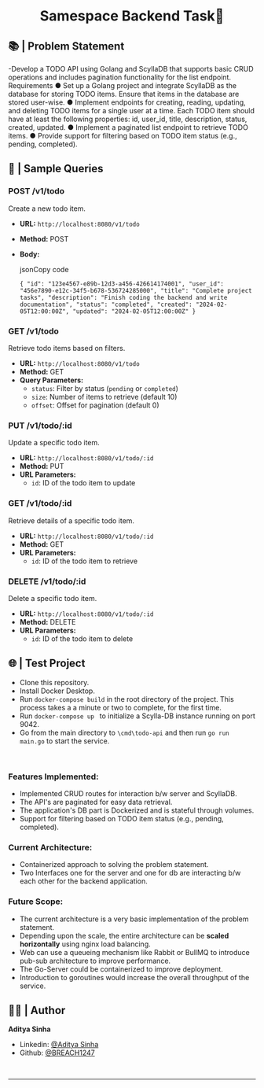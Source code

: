 <h1 align="center">Samespace Backend Task🧭</h1>

## 📚 | Problem Statement

-Develop a TODO API using Golang and ScyllaDB that supports basic CRUD operations and
includes pagination functionality for the list endpoint.
Requirements
● Set up a Golang project and integrate ScyllaDB as the database for storing TODO items.
Ensure that items in the database are stored user-wise.
● Implement endpoints for creating, reading, updating, and deleting TODO items for a
single user at a time. Each TODO item should have at least the following properties: id,
user_id, title, description, status, created, updated.
● Implement a paginated list endpoint to retrieve TODO items.
● Provide support for filtering based on TODO item status (e.g., pending, completed).


## 🎯 | Sample Queries

### POST /v1/todo

Create a new todo item.

-   **URL:** `http://localhost:8080/v1/todo`
-   **Method:** POST
-   **Body:**
    
    jsonCopy code
    
    `{
      "id": "123e4567-e89b-12d3-a456-426614174001",
      "user_id": "456e7890-e12c-34f5-b678-536724285000",
      "title": "Complete project tasks",
      "description": "Finish coding the backend and write documentation",
      "status": "completed",
      "created": "2024-02-05T12:00:00Z",
      "updated": "2024-02-05T12:00:00Z"
    }` 
    

### GET /v1/todo

Retrieve todo items based on filters.

-   **URL:** `http://localhost:8080/v1/todo`
-   **Method:** GET
-   **Query Parameters:**
    -   `status`: Filter by status (`pending` or `completed`)
    -   `size`: Number of items to retrieve (default 10)
    -   `offset`: Offset for pagination (default 0)

### PUT /v1/todo/:id

Update a specific todo item.

-   **URL:** `http://localhost:8080/v1/todo/:id`
-   **Method:** PUT
-   **URL Parameters:**
    -   `id`: ID of the todo item to update

### GET /v1/todo/:id

Retrieve details of a specific todo item.

-   **URL:** `http://localhost:8080/v1/todo/:id`
-   **Method:** GET
-   **URL Parameters:**
    -   `id`: ID of the todo item to retrieve

### DELETE /v1/todo/:id

Delete a specific todo item.

-   **URL:** `http://localhost:8080/v1/todo/:id`
-   **Method:** DELETE
-   **URL Parameters:**
    -   `id`: ID of the todo item to delete



## 🌐 | Test Project

- Clone this repository.
- Install Docker Desktop.
- Run `docker-compose build` in the root directory of the project. This process takes a a minute or two to complete, for the first time.
- Run `docker-compose up ` to initialize a Scylla-DB instance running on port 9042.
- Go from the main directory to `\cmd\todo-api` and then run `go run main.go` to start the service.

<br/>

### Features Implemented:

- Implemented CRUD routes for interaction b/w server and ScyllaDB.
- The API's are paginated for easy data retrieval.
- The application's DB part is Dockerized and is stateful through volumes.
- Support for filtering based on TODO item status (e.g., pending, completed).

### Current Architecture:

- Containerized approach to solving the problem statement.
- Two Interfaces one for the server and one for db are interacting b/w each other for the backend application.

### Future Scope:

- The current architecture is a very basic implementation of the problem statement.
- Depending upon the scale, the entire architecture can be **scaled horizontally** using nginx load balancing.
- Web can use a queueing mechanism like Rabbit or BullMQ to introduce pub-sub architecture to improve performance.
- The Go-Server could be containerized to improve deployment.
- Introduction to goroutines would increase the overall throughput of the service.  

## 🧑🏽 | Author

**Aditya Sinha**

- Linkedin: [@Aditya Sinha](https://www.linkedin.com/in/aditya-s-a07a54121/)
- Github: [@BREACH1247](https://github.com/BREACH1247)

<br/>

---